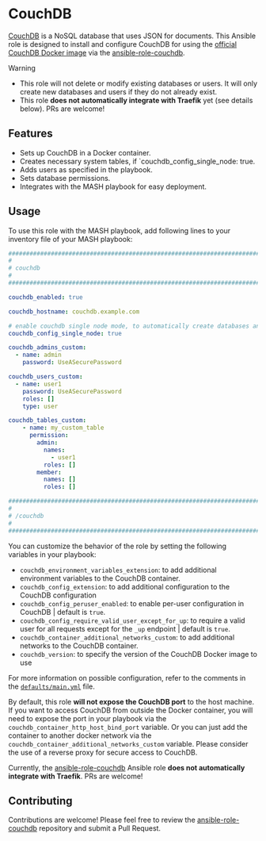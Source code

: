 <!--
SPDX-FileCopyrightText: 2024 MASH project contributors

SPDX-License-Identifier: AGPL-3.0-or-later
-->

# CouchDB

[CouchDB](https://couchdb.apache.org/) is a NoSQL database that uses JSON for documents.
This Ansible role is designed to install and configure CouchDB for using the [official CouchDB Docker image](https://github.com/apache/couchdb-docker) via the [ansible-role-couchdb](https://github.com/Bergruebe/ansible-role-couchdb).

> [!WARNING]
> - This role will not delete or modify existing databases or users. It will only create new databases and users if they do not already exist.
> - This role **does not automatically integrate with Traefik** yet (see details below). PRs are welcome!

## Features

- Sets up CouchDB in a Docker container.
- Creates necessary system tables, if `couchdb_config_single_node: true.
- Adds users as specified in the playbook.
- Sets database permissions.
- Integrates with the MASH playbook for easy deployment.

## Usage

To use this role with the MASH playbook, add following lines to your inventory file of your MASH playbook:

```yaml
########################################################################
#                                                                      #
# couchdb                                                              #
#                                                                      #
########################################################################

couchdb_enabled: true

couchdb_hostname: couchdb.example.com

# enable couchdb single node mode, to automatically create databases and users
couchdb_config_single_node: true

couchdb_admins_custom:
  - name: admin
    password: UseASecurePassword

couchdb_users_custom:
  - name: user1
    password: UseASecurePassword
    roles: []
    type: user

couchdb_tables_custom:
    - name: my_custom_table
      permission:
        admin:
          names:
            - user1
          roles: []
        member:
          names: []
          roles: []

########################################################################
#                                                                      #
# /couchdb                                                             #
#                                                                      #
########################################################################
```

You can customize the behavior of the role by setting the following variables in your playbook:

- `couchdb_environment_variables_extension`: to add additional environment variables to the CouchDB container.
- `couchdb_config_extension`: to add additional configuration to the CouchDB configuration
- `couchdb_config_peruser_enabled`: to enable per-user configuration in CouchDB | default is `true`.
- `couchdb_config_require_valid_user_except_for_up`: to require a valid user for all requests except for the `_up` endpoint | default is `true`.
- `couchdb_container_additional_networks_custom`: to add additional networks to the CouchDB container.
- `couchdb_version`: to specify the version of the CouchDB Docker image to use

For more information on possible configuration, refer to the comments in the [`defaults/main.yml`](https://github.com/Bergruebe/ansible-role-couchdb/blob/master/defaults/main.yml) file.

By default, this role **will not expose the CouchDB port** to the host machine. If you want to access CouchDB from outside the Docker container, you will need to expose the port in your playbook via the `couchdb_container_http_host_bind_port` variable. Or you can just add the container to another docker network via the `couchdb_container_additional_networks_custom` variable.
Please consider the use of a reverse proxy for secure access to CouchDB.

Currently, the [ansible-role-couchdb](https://github.com/Bergruebe/ansible-role-couchdb) Ansible role **does not automatically integrate with Traefik**. PRs are welcome!

## Contributing

Contributions are welcome! Please feel free to review the [ansible-role-couchdb](https://github.com/Bergruebe/ansible-role-couchdb) repository and submit a Pull Request.
